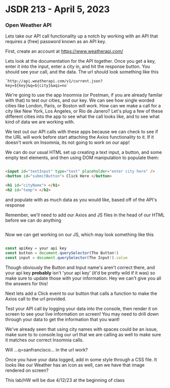 # JSDR 213 - April 5, 2023

### Open Weather API

Lets take our API call functionality up a notch by working with an API that requires a (free) password known as an API key.

First, create an account at https://www.weatherapi.com/

Lets look at the documentation for the API together. Once you get a key, enter it into the input, enter a city in, and hit the response button. You should see your call, and the data. The url should look something like this

```
`http://api.weatherapi.com/v1/current.json?key=${key}&q=${city}&aqi=no`
```

We're going to use the app Insomnia (or Postman, if you are already familar with that) to test our cities, and our key. We can see how single worded cities like London, Paris, or Boston will work. How can we make a call for a city like New York, Los Angeles, or Rio de Janero? Let's plug a few of these different cities into the app to see what the call looks like, and to see what kind of data we are working with.



We test out our API calls with these apps because we can check to see if the URL will work before start attaching the Axios functionality to it. If it doesn't work on Insomnia, its not going to work on our app!

We can do our usual HTML set up creating a text input, a button, and some empty text elements, and then using DOM manipulation to populate them:

```html

<input id="textInput" type="text" placeholder="enter city here" />
<button id="submitButton"> Click Here </button>

<h1 id="cityName"> </h1>
<h2 id="temp"> </h2>

```

and populate with as much data as you would like, based off of the API's response


Remember, we'll need to add our Axios and JS files in the head of our HTML before we can do anything

```html
```

Now we can get working on our JS, which may look something like this 

```js

const apiKey = your api key
const button = document.querySelector(The Button!)
const input = document.querySelector(The Input!).value
```
Though obviously the Button and Input name's aren't correct there, and your api key ****probably**** isn't 'your api key' (it'd be pretty wild if it was) so make sure to update those with your information. Hey we can't give you all the answers for this!

Next lets add a Click event to our button that calls a function to make the Axios call to the url provided.

Test your API call by logging your data into the console, then render it on screen to see your live information on screen! You may need to drill down through your data to get the information that you want!

We've already seen that using city names with spaces could be an issue, make sure to to console.log our url that we are calling as well to make sure it matches our correct Insomnia calls. 

Will ...q=sanfrancisco... in the url work?
 
Once you have your data logged, add in some style through a CSS file. It looks like our Weather has an icon as well, can we have that image rendered on screen?


This lab/HW will be due 4/12/23 at the beginning of class 
